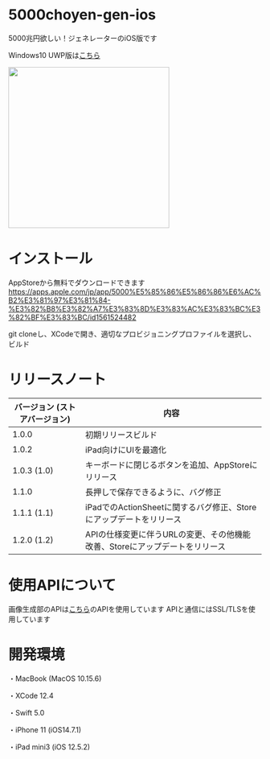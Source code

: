 # 5000choyen-gen-ios

5000兆円欲しい！ジェネレーターのiOS版です

Windows10 UWP版は[こちら](https://github.com/nerrog/5000choyen-gen)

<img src="https://user-images.githubusercontent.com/48819514/132093246-da5f7c3f-7fa2-4574-91ae-54131bed9d8b.png" width="320px">

# インストール

AppStoreから無料でダウンロードできます
https://apps.apple.com/jp/app/5000%E5%85%86%E5%86%86%E6%AC%B2%E3%81%97%E3%81%84-%E3%82%B8%E3%82%A7%E3%83%8D%E3%83%AC%E3%83%BC%E3%82%BF%E3%83%BC/id1561524482

git cloneし、XCodeで開き、適切なプロビジョニングプロファイルを選択し、ビルド

# リリースノート
| バージョン (ストアバージョン) | 内容|
| ------------- | ------------- |
| 1.0.0 | 初期リリースビルド |
| 1.0.2 | iPad向けにUIを最適化 |
| 1.0.3 (1.0) | キーボードに閉じるボタンを追加、AppStoreにリリース |
| 1.1.0 | 長押しで保存できるように、バグ修正 |
| 1.1.1 (1.1) | iPadでのActionSheetに関するバグ修正、Storeにアップデートをリリース |
| 1.2.0 (1.2) | APIの仕様変更に伴うURLの変更、その他機能改善、Storeにアップデートをリリース |

# 使用APIについて

画像生成部のAPIは[こちら](https://github.com/CyberRex0/5000choyen-api)のAPIを使用しています
APIと通信にはSSL/TLSを使用しています

# 開発環境

・MacBook (MacOS 10.15.6)

・XCode 12.4

・Swift 5.0

・iPhone 11 (iOS14.7.1)

・iPad mini3 (iOS 12.5.2)
